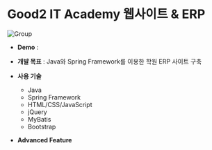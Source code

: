 # Good2 IT Academy 웹사이트 & ERP  
 
![Group](https://user-images.githubusercontent.com/99333136/179507226-a0e16f28-7682-4e6d-a174-30c6a1dcf0a3.png)  


* __Demo__ :  

* __개발 목표__ : Java와 Spring Framework를 이용한 학원 ERP 사이트 구축  
* __사용 기술__  
  * Java  
  * Spring Framework   
  * HTML/CSS/JavaScript  
  * jQuery  
  * MyBatis  
  * Bootstrap  
* __Advanced Feature__
